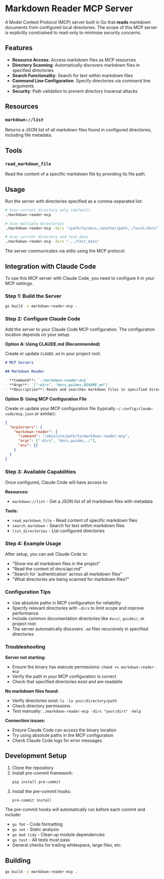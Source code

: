 # Markdown Reader MCP Server

A Model Context Protocol (MCP) server built in Go that **reads** markdown
documents from configured local directories. The scope of this MCP server is
explicitly constrained to read-only to minimise security concerns.

## Features

- **Resource Access**: Access markdown files as MCP resources
- **Directory Scanning**: Automatically discovers markdown files in specified directories
- **Search Functionality**: Search for text within markdown files
- **Command Line Configuration**: Specify directories via command line arguments
- **Security**: Path validation to prevent directory traversal attacks

## Resources

### `markdown://list`

Returns a JSON list of all markdown files found in configured directories,
including file metadata.

## Tools

### `read_markdown_file`

Read the content of a specific markdown file by providing its file path.

## Usage

Run the server with directories specified as a comma-separated list:

```bash
# Scan current directory only (default)
./markdown-reader-mcp

# Scan multiple directories
./markdown-reader-mcp -dirs "/path/to/docs,/another/path,./local/docs"

# Scan current directory and test_data
./markdown-reader-mcp -dirs ".,./test_data"
```

The server communicates via stdio using the MCP protocol.

## Integration with Claude Code

To use this MCP server with Claude Code, you need to configure it in your MCP settings.

### Step 1: Build the Server

```bash
go build -o markdown-reader-mcp .
```

### Step 2: Configure Claude Code

Add the server to your Claude Code MCP configuration. The configuration location depends on your setup:

**Option A: Using CLAUDE.md (Recommended)**

Create or update `CLAUDE.md` in your project root:

```markdown
# MCP Servers

## Markdown Reader

- **Command**: `./markdown-reader-mcp`
- **Args**: `["-dirs", "docs,guides,README.md"]`
- **Description**: Reads and searches markdown files in specified directories
```

**Option B: Using MCP Configuration File**

Create or update your MCP configuration file (typically `~/.config/claude-code/mcp.json` or similar):

```json
{
  "mcpServers": {
    "markdown-reader": {
      "command": "/absolute/path/to/markdown-reader-mcp",
      "args": ["-dirs", "docs,guides,./"],
      "env": {}
    }
  }
}
```

### Step 3: Available Capabilities

Once configured, Claude Code will have access to:

**Resources:**

- `markdown://list` - Get a JSON list of all markdown files with metadata

**Tools:**

- `read_markdown_file` - Read content of specific markdown files
- `search_markdown` - Search for text within markdown files
- `list_directories` - List configured directories

### Step 4: Example Usage

After setup, you can ask Claude Code to:

- "Show me all markdown files in the project"
- "Read the content of docs/api.md"
- "Search for 'authentication' across all markdown files"
- "What directories are being scanned for markdown files?"

### Configuration Tips

- Use absolute paths in MCP configuration for reliability
- Specify relevant directories with `-dirs` to limit scope and improve performance
- Include common documentation directories like `docs/`, `guides/`, or project root
- The server automatically discovers `.md` files recursively in specified directories

### Troubleshooting

**Server not starting:**

- Ensure the binary has execute permissions: `chmod +x markdown-reader-mcp`
- Verify the path in your MCP configuration is correct
- Check that specified directories exist and are readable

**No markdown files found:**

- Verify directories exist: `ls -la your/directory/path`
- Check directory permissions
- Test manually: `./markdown-reader-mcp -dirs "your/dirs" -help`

**Connection issues:**

- Ensure Claude Code can access the binary location
- Try using absolute paths in the MCP configuration
- Check Claude Code logs for error messages

## Development Setup

1. Clone the repository
2. Install pre-commit framework:
   ```bash
   pip install pre-commit
   ```
3. Install the pre-commit hooks:
   ```bash
   pre-commit install
   ```

The pre-commit hooks will automatically run before each commit and include:

- `go fmt` - Code formatting
- `go vet` - Static analysis
- `go mod tidy` - Clean up module dependencies
- `go test` - All tests must pass
- General checks for trailing whitespace, large files, etc.

## Building

```bash
go build -o markdown-reader-mcp .
```
